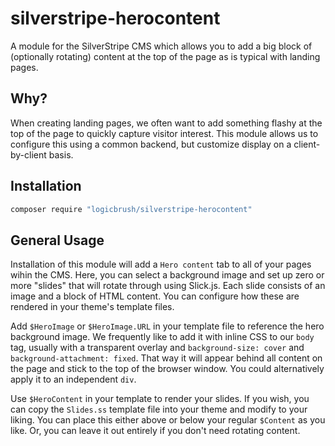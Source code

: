 # silverstripe-herocontent

A module for the SilverStripe CMS which allows you to add a big block of
(optionally rotating) content at the top of the page as is typical with landing
pages.

## Why?

When creating landing pages, we often want to add something flashy at the top of
the page to quickly capture visitor interest.  This module allows us to
configure this using a common backend, but customize display on a
client-by-client basis.

## Installation

```sh
composer require "logicbrush/silverstripe-herocontent"
```

## General Usage

Installation of this module will add a `Hero content` tab to all of your pages
wihin the CMS.  Here, you can select a background image and set up zero or more
"slides" that will rotate through using Slick.js.  Each slide consists of an
image and a block of HTML content.  You can configure how these are rendered in
your theme's template files.

Add `$HeroImage` or `$HeroImage.URL` in your template file to reference the hero
background image. We frequently like to add it with inline CSS to our `body`
tag, usually with a transparent overlay and `background-size: cover` and
`background-attachment: fixed`.  That way it will appear behind all content on
the page and stick to the top of the browser window.  You could alternatively
apply it to an independent `div`.

Use `$HeroContent` in your template to render your slides.  If you wish, you can
copy the `Slides.ss` template file into your theme and modify to your liking.
You can place this either above or below your regular `$Content` as you like.
Or, you can leave it out entirely if you don't need rotating content.
